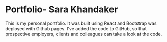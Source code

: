 # Portfolio- Sara Khandaker

This is my personal portfolio. It was built using React and Bootstrap was deployed with Github pages.
I've added the code to GitHub, so that prospective employers, clients and colleagues can take a look at the code.
